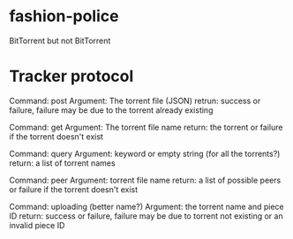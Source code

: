 # fashion-police
BitTorrent but not BitTorrent
# Tracker protocol
Command: post
Argument: The torrent file (JSON)
retrun: success or failure, failure may be due to the torrent already existing

Command: get
Argument: The torrent file name
return: the torrent or failure if the torrent doesn't exist

Command: query
Argument: keyword or empty string (for all the torrents?)
return: a list of torrent names

Command: peer
Argument: torrent file name
return: a list of possible peers or failure if the torrent doesn't exist

Command: uploading (better name?)
Argument: the torrent name and piece ID
return: success or failure, failure may be due to torrent not existing or an invalid piece ID
